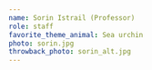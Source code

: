```yaml
---
name: Sorin Istrail (Professor)
role: staff
favorite_theme_animal: Sea urchin
photo: sorin.jpg
throwback_photo: sorin_alt.jpg
---
```

